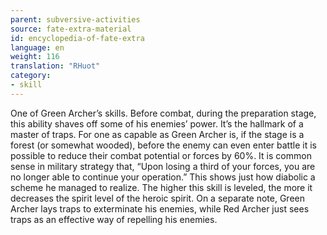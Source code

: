 ```yaml
---
parent: subversive-activities
source: fate-extra-material
id: encyclopedia-of-fate-extra
language: en
weight: 116
translation: "RHuot"
category:
- skill
---
```


One of Green Archer’s skills.
Before combat, during the preparation stage, this ability shaves off some of his enemies’ power. It’s the hallmark of a master of traps.
For one as capable as Green Archer is, if the stage is a forest (or somewhat wooded), before the enemy can even enter battle it is possible to reduce their combat potential or forces by 60%.
It is common sense in military strategy that, “Upon losing a third of your forces, you are no longer able to continue your operation.” This shows just how diabolic a scheme he managed to realize.
The higher this skill is leveled, the more it decreases the spirit level of the heroic spirit.
On a separate note, Green Archer lays traps to exterminate his enemies, while Red Archer just sees traps as an effective way of repelling his enemies.
